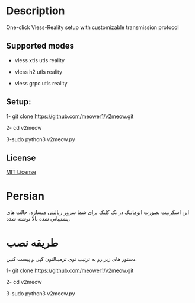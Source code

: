 # Description

One-click Vless-Reality setup with customizable transmission protocol 

## Supported modes
- vless xtls utls reality

- vless h2 utls reality

- vless grpc utls reality

## Setup:

1- git clone https://github.com/meower1/v2meow.git

2- cd v2meow

3-sudo python3 v2meow.py

## License
[MIT License](LICENSE)

# Persian

این اسکریپت بصورت اتوماتیک در یک کلیک برای شما سرور ریالیتی میسازه. حالت های پشتیبانی شده بالا نوشته شده. 


# طریقه نصب 
دستور های زیر رو به ترتیب توی ترمینالتون کپی و پیست کنین.

1- git clone https://github.com/meower1/v2meow.git

2- cd v2meow

3-sudo python3 v2meow.py


